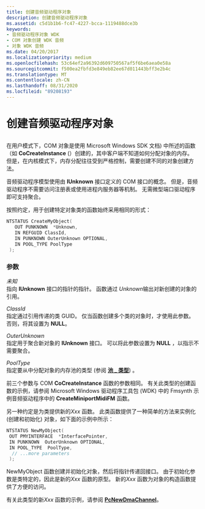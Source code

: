 ```yaml
---
title: 创建音频驱动程序对象
description: 创建音频驱动程序对象
ms.assetid: c5d1b1b6-fc47-4227-bcca-1119488dce3b
keywords:
- 音频驱动程序对象 WDK
- COM 对象创建 WDK 音频
- 对象 WDK 音频
ms.date: 04/20/2017
ms.localizationpriority: medium
ms.openlocfilehash: 53c64ef2a96392d609750567af5f6be6aea0e58a
ms.sourcegitcommit: f500ea2fbfd3e849eb82ee67d011443bff3e2b4c
ms.translationtype: MT
ms.contentlocale: zh-CN
ms.lasthandoff: 08/31/2020
ms.locfileid: "89208193"
---
```

# <a name="creating-audio-driver-objects"></a>创建音频驱动程序对象


## <span id="creating_audio_driver_objects"></span><span id="CREATING_AUDIO_DRIVER_OBJECTS"></span>


在用户模式下，COM 对象是使用 Microsoft Windows SDK 文档) 中所述的函数（如 **CoCreateInstance** (）创建的，其中客户端不知道如何分配对象的内存。 但是，在内核模式下，内存分配往往受到严格控制，需要创建不同的对象创建方法。

音频驱动程序模型使用由 **IUnknown** 接口定义的 COM 接口的概念。 但是，音频驱动程序不需要访问注册表或使用进程内服务器等机制。 无需微型端口驱动程序即可支持聚合。

按照约定，用于创建特定对象类的函数始终采用相同的形式：

```cpp
NTSTATUS CreateMyObject(
   OUT PUNKNOWN  *Unknown,
   IN REFGUID ClassId,
   IN PUNKNOWN OuterUnknown OPTIONAL,
   IN POOL_TYPE PoolType
 );
```

### <a name="span-idparametersspanspan-idparametersspanparameters"></a><span id="parameters"></span><span id="PARAMETERS"></span>参数

<span id="Unknown"></span><span id="unknown"></span><span id="UNKNOWN"></span>*未知*  
指向 **IUnknown** 接口的指针的指针。 函数通过 *Unknown*输出对新创建的对象的引用。

<span id="ClassId"></span><span id="classid"></span><span id="CLASSID"></span>*ClassId*  
指定通过引用传递的类 GUID。 仅当函数创建多个类的对象时，才使用此参数。 否则，将其设置为 **NULL**。

<span id="OuterUnknown"></span><span id="outerunknown"></span><span id="OUTERUNKNOWN"></span>*OuterUnknown*  
指定用于聚合新对象的 **IUnknown** 接口。 可以将此参数设置为 **NULL** ，以指示不需要聚合。

<span id="PoolType"></span><span id="pooltype"></span><span id="POOLTYPE"></span>*PoolType*  
指定要从中分配对象的内存池的类型 (参阅 [**池 \_ 类型**](/windows-hardware/drivers/ddi/wdm/ne-wdm-_pool_type)) 。

前三个参数与 COM **CoCreateInstance** 函数的参数相同。 有关此类型的创建函数的示例，请参阅 Microsoft Windows 驱动程序工具包 (WDK) 中的 Fmsynth 示例音频驱动程序中的 **CreateMiniportMidiFM** 函数。

另一种约定是为类提供新的*Xxx* 函数。 此类函数提供了一种简单的方法来实例化 (创建和初始化) 对象，如下面的示例中所示：

```cpp
NTSTATUS NewMyObject(
 OUT PMYINTERFACE  *InterfacePointer,
 IN PUNKNOWN  OuterUnknown OPTIONAL,
 IN POOL_TYPE  PoolType,
  // ...more parameters
 );
```

NewMyObject 函数创建并初始化对象，然后将指针传递回接口。 由于初始化参数是类特定的，因此是新的*Xxx* 函数的原型。 新的*Xxx* 函数为对象的构造函数提供了方便的访问。

有关此类型的新*Xxx* 函数的示例，请参阅 [**PcNewDmaChannel**](/windows-hardware/drivers/ddi/portcls/nf-portcls-pcnewdmachannel)。

 

